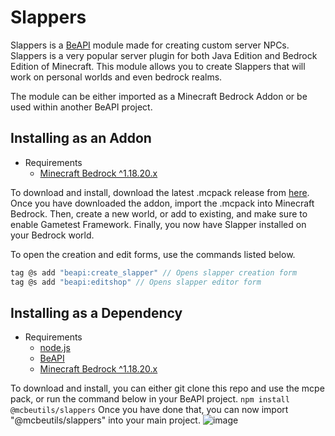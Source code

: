 # Slappers

Slappers is a [BeAPI](https://github.com/MCBE-Utilities/BeAPI) module made for creating custom server NPCs. Slappers is a very popular server plugin for both Java Edition and Bedrock Edition of Minecraft. This module allows you to create Slappers that will work on personal worlds and even bedrock realms.

The module can be either imported as a Minecraft Bedrock Addon or be used within another BeAPI project.

## Installing as an Addon
* Requirements
  * [Minecraft Bedrock ^1.18.20.x](https://minecraft.net/)

To download and install, download the latest .mcpack release from [here]().
Once you have downloaded the addon, import the .mcpack into Minecraft Bedrock.
Then, create a new world, or add to existing, and make sure to enable Gametest Framework.
Finally, you now have Slapper installed on your Bedrock world.

To open the creation and edit forms, use the commands listed below.
```js
tag @s add "beapi:create_slapper" // Opens slapper creation form
tag @s add "beapi:editshop" // Opens slapper editor form
```
## Installing as a Dependency
* Requirements
  * [node.js](https://nodejs.org/)
  * [BeAPI](https://github.com/MCBE-Utilities/BeAPI)
  * [Minecraft Bedrock ^1.18.20.x](https://minecraft.net/)

To download and install, you can either git clone this repo and use the mcpe pack, or run the command below in your BeAPI project.
```npm install @mcbeutils/slappers```
Once you have done that, you can now import "@mcbeutils/slappers" into your main project.
![image](public/import.png)